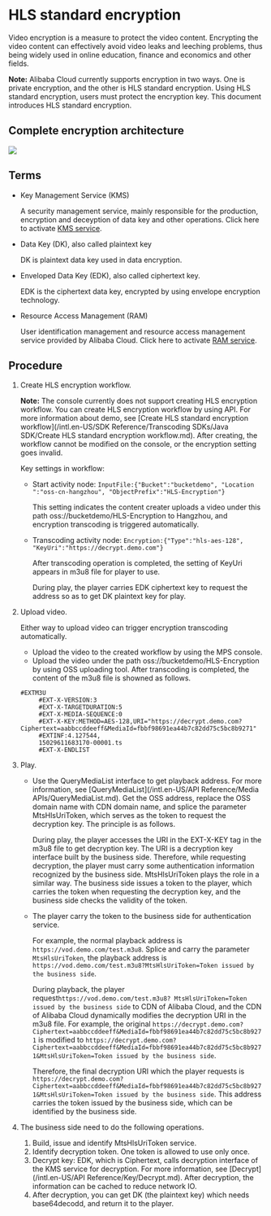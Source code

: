 # HLS standard encryption

Video encryption is a measure to protect the video content. Encrypting the video content can effectively avoid video leaks and leeching problems, thus being widely used in online education, finance and economics and other fields.

**Note:** Alibaba Cloud currently supports encryption in two ways. One is private encryption, and the other is HLS standard encryption. Using HLS standard encryption, users must protect the encryption key. This document introduces HLS standard encryption.

## Complete encryption architecture

![](https://static-aliyun-doc.oss-accelerate.aliyuncs.com/assets/img/11402/154357754111385_en-US.png)

## Terms

-   Key Management Service \(KMS\)

    A security management service, mainly responsible for the production, encryption and deceyption of data key and other operations. Click here to activate [KMS service](https://common-buy-intl.aliyun.com/?spm=a2796.105433.1204892.1.631e2a7e616pCe&commodityCode=kms_intl&accounttraceid=83ebc5a2-8fce-43b2-bf75-15ff169809d8#/open).

-   Data Key \(DK\), also called plaintext key

    DK is plaintext data key used in data encryption.

-   Enveloped Data Key \(EDK\), also called ciphertext key.

    EDK is the ciphertext data key, encrypted by using envelope encryption technology.

-   Resource Access Management \(RAM\)

    User identification management and resource access management service provided by Alibaba Cloud. Click here to activate [RAM service](https://buy-intl.aliyun.com/ram?spm=a2796.104927.1204861.1.41ba6559rYlVBZ#/loading).


## Procedure

1.  Create HLS encryption workflow.

    **Note:** The console currently does not support creating HLS encryption workflow. You can create HLS encryption workflow by using API. For more information about demo, see [Create HLS standard encryption workflow](/intl.en-US/SDK Reference/Transcoding SDKs/Java SDK/Create HLS standard encryption workflow.md). After creating, the workflow cannot be modified on the console, or the encryption setting goes invalid.

    Key settings in workflow:

    -   Start activity node: `InputFile:{"Bucket":"bucketdemo", "Location ":"oss-cn-hangzhou", "ObjectPrefix":"HLS-Encryption"}`

        This setting indicates the content creater uploads a video under this path oss://bucketdemo/HLS-Encryption to Hangzhou, and encryption transcoding is triggered automatically.

    -   Transcoding activity node: `Encryption:{"Type":"hls-aes-128", "KeyUri":"https://decrypt.demo.com"}`

        After transcoding operation is completed, the setting of KeyUri appears in m3u8 file for player to use.

        During play, the player carries EDK ciphertext key to request the address so as to get DK plaintext key for play.

2.  Upload video.

    Either way to upload video can trigger encryption transcoding automatically.

    -   Upload the video to the created workflow by using the MPS console.
    -   Upload the video under the path oss://bucketdemo/HLS-Encryption by using OSS uploading tool.
    After transcoding is completed, the content of the m3u8 file is showned as follows.

    ```
    #EXTM3U
         #EXT-X-VERSION:3
         #EXT-X-TARGETDURATION:5
         #EXT-X-MEDIA-SEQUENCE:0
         #EXT-X-KEY:METHOD=AES-128,URI="https://decrypt.demo.com?Ciphertext=aabbccddeeff&MediaId=fbbf98691ea44b7c82dd75c5bc8b9271"
         #EXTINF:4.127544,
         15029611683170-00001.ts
         #EXT-X-ENDLIST
    ```

3.  Play.
    -   Use the QueryMediaList interface to get playback address. For more information, see [QueryMediaList](/intl.en-US/API Reference/Media APIs/QueryMediaList.md). Get the OSS address, replace the OSS domain name with CDN domain name, and splice the parameter MtsHlsUriToken, which serves as the token to request the decryption key. The principle is as follows.

        During play, the player accesses the URI in the EXT-X-KEY tag in the m3u8 file to get decryption key. The URI is a decryption key interface built by the business side. Therefore, while requesting decryption, the player must carry some authentication information recognized by the business side. MtsHlsUriToken plays the role in a similar way. The business side issues a token to the player, which carries the token when requesting the decryption key, and the business side checks the validity of the token.

    -   The player carry the token to the business side for authentication service.

        For example, the normal playback address is `https://vod.demo.com/test.m3u8`. Splice and carry the parameter `MtsHlsUriToken`, the playback address is `https://vod.demo.com/test.m3u8?MtsHlsUriToken=Token issued by the business side`.

        During playback, the player request`https://vod.demo.com/test.m3u8? MtsHlsUriToken=Token issued by the business side` to CDN of Alibaba Cloud, and the CDN of Alibaba Cloud dynamically modifies the decryption URI in the m3u8 file. For example, the original `https://decrypt.demo.com?Ciphertext=aabbccddeeff&MediaId=fbbf98691ea44b7c82dd75c5bc8b9271` is modified to `https://decrypt.demo.com?Ciphertext=aabbccddeeff&MediaId=fbbf98691ea44b7c82dd75c5bc8b9271&MtsHlsUriToken=Token issued by the business side`.

        Therefore, the final decryption URI which the player requests is `https://decrypt.demo.com?Ciphertext=aabbccddeeff&MediaId=fbbf98691ea44b7c82dd75c5bc8b9271&MtsHlsUriToken=Token issued by the business side`. This address carries the token issued by the business side, which can be identified by the business side.

4.  The business side need to do the following operations.
    1.  Build, issue and identify MtsHlsUriToken service.
    2.  Identify decryption token. One token is allowed to use only once.
    3.  Decrypt key: EDK, which is Ciphertext, calls decryption interface of the KMS service for decryption. For more information, see [Decrypt](/intl.en-US/API Reference/Key/Decrypt.md). After decryption, the information can be cached to reduce network IO.
    4.  After decryption, you can get DK \(the plaintext key\) which needs base64decodd, and return it to the player.

